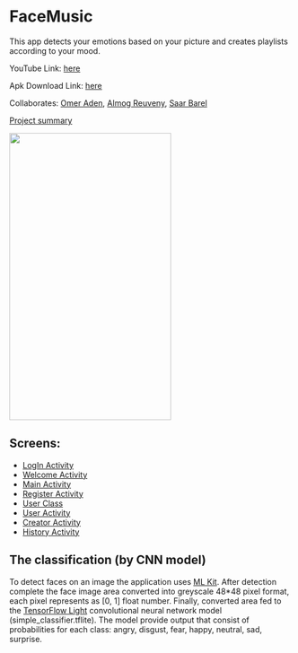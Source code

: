 
# FaceMusic
This app detects your emotions based on your picture and creates playlists according to your mood.  

YouTube Link: [here](https://www.youtube.com/watch?v=qLjUGwrKTVs)

Apk Download Link: [here](https://mega.nz/file/0Yw3jYDC#1RhxpNQIXi_I_zZeMVD2m1Ye-XkXUJxjt5mOBQDn9Og)

Collaborates: [Omer Aden](https://github.com/omer6546), [Almog Reuveny](https://github.com/almogre02), [Saar Barel](https://github.com/saar95)

[Project summary](https://github.com/almogre02/FaceMusic/blob/main/%D7%9E%D7%A6%D7%92%D7%AA%20%D7%A1%D7%99%D7%95%D7%9D%20%D7%A4%D7%A8%D7%95%D7%99%D7%99%D7%A7%D7%98.pdf)




<img src="https://user-images.githubusercontent.com/20986238/146235701-4a91d541-29f8-4fdb-9999-c7a6fdd8f42e.jpg" width="288" height="512">



## Screens:
  * [LogIn Activity](https://github.com/almogre02/FaceMusic/blob/main/app/src/main/java/com/lampa/emotionrecognition/LoginActivity.java)
  * [Welcome Activity](https://github.com/almogre02/FaceMusic/blob/main/app/src/main/java/com/lampa/emotionrecognition/WelcomeActivity.java)
  * [Main Activity](https://github.com/almogre02/FaceMusic/blob/main/app/src/main/java/com/lampa/emotionrecognition/MainActivity.java)
  * [Register Activity](https://github.com/almogre02/FaceMusic/blob/main/app/src/main/java/com/lampa/emotionrecognition/RegisterActivity.java)
  * [User Class](https://github.com/almogre02/FaceMusic/blob/main/app/src/main/java/com/lampa/emotionrecognition/UserClass.java)
  * [User Activity](https://github.com/almogre02/FaceMusic/blob/main/app/src/main/java/com/lampa/emotionrecognition/UserActivity.java)
  * [Creator Activity](https://github.com/almogre02/FaceMusic/blob/main/app/src/main/java/com/lampa/emotionrecognition/CreatorActivity.java)
  * [History Activity](https://github.com/almogre02/FaceMusic/blob/main/app/src/main/java/com/lampa/emotionrecognition/HistoryActivity.java)
  


## The classification (by CNN model)
To detect faces on an image the application uses [ML Kit](https://developers.google.com/ml-kit).
After detection complete the face image area converted into greyscale 48*48 pixel format, each pixel represents as [0, 1] float number.
Finally, converted area fed to the [TensorFlow Light](https://www.tensorflow.org/lite/guide) convolutional neural network model (simple_classifier.tflite).
The model provide output that consist of probabilities for each class: angry, disgust, fear, happy, neutral, sad, surprise.  

